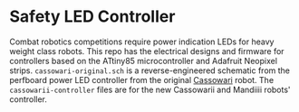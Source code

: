 Safety LED Controller
=====================

Combat robotics competitions require power indication LEDs for heavy weight class robots. This repo has the electrical designs and firmware for controllers based on the ATtiny85 microcontroller and Adafruit Neopixel strips. `cassowari-original.sch` is a reverse-engineered schematic from the perfboard power LED controller from the original [Cassowari](https://wiki.robojackets.org/Cassowari) robot. The `cassowarii-controller` files are for the new Cassowarii and Mandiiii robots' controller.
